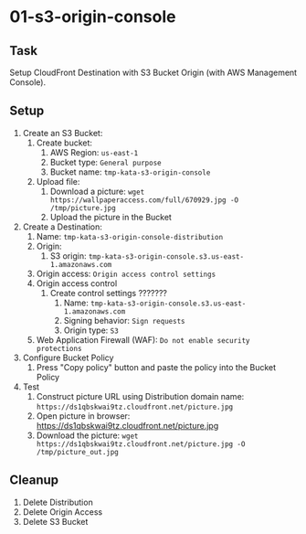 # 01-s3-origin-console

## Task
Setup CloudFront Destination with S3 Bucket Origin (with AWS Management Console).

## Setup
1. Create an S3 Bucket:
    1. Create bucket:
        1. AWS Region: `us-east-1`
        2. Bucket type: `General purpose`
        3. Bucket name: `tmp-kata-s3-origin-console`
    2. Upload file:
        1. Download a picture: `wget https://wallpaperaccess.com/full/670929.jpg -O /tmp/picture.jpg`
        2. Upload the picture in the Bucket
2. Create a Destination:
    1. Name: `tmp-kata-s3-origin-console-distribution`
    2. Origin:
        1. S3 origin: `tmp-kata-s3-origin-console.s3.us-east-1.amazonaws.com`
    3. Origin access: `Origin access control settings`
    4. Origin access control
        1. Create control settings ???????
            1. Name: `tmp-kata-s3-origin-console.s3.us-east-1.amazonaws.com`
            2. Signing behavior: `Sign requests`
            3. Origin type: `S3`
    5. Web Application Firewall (WAF): `Do not enable security protections`
3. Configure Bucket Policy
    1. Press "Copy policy" button and paste the policy into the Bucket Policy
4. Test
    1. Construct picture URL using Distribution domain name: `https://ds1qbskwai9tz.cloudfront.net/picture.jpg`
    2. Open picture in browser: https://ds1qbskwai9tz.cloudfront.net/picture.jpg
    3. Download the picture: `wget https://ds1qbskwai9tz.cloudfront.net/picture.jpg -O /tmp/picture_out.jpg`

## Cleanup
1. Delete Distribution
2. Delete Origin Access
3. Delete S3 Bucket
